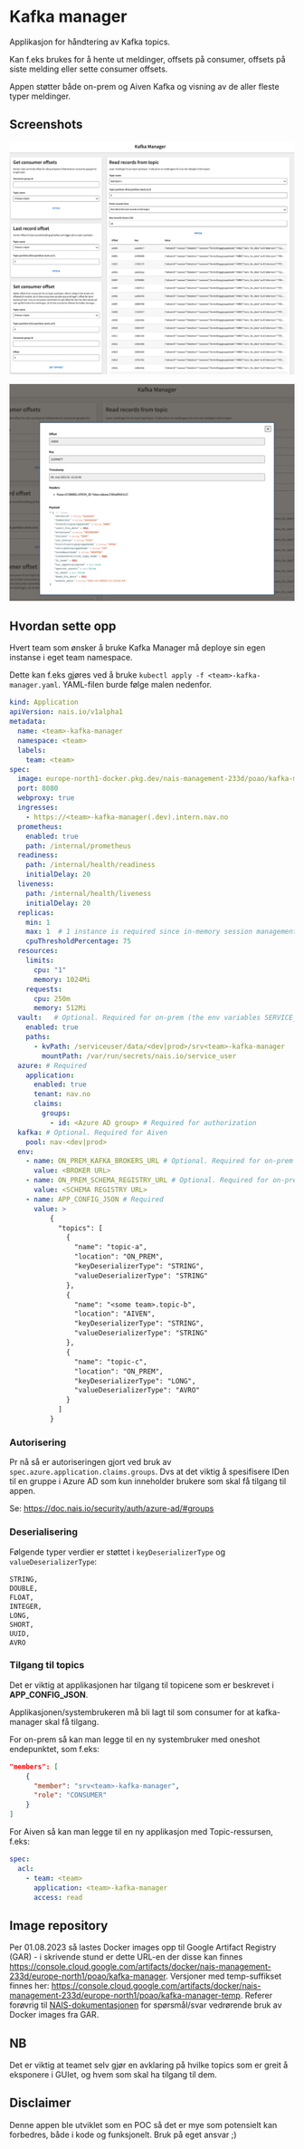 # Kafka manager

Applikasjon for håndtering av Kafka topics.

Kan f.eks brukes for å hente ut meldinger, offsets på consumer, offsets på siste melding eller sette consumer offsets.

Appen støtter både on-prem og Aiven Kafka og visning av de aller fleste typer meldinger.

## Screenshots

![Skjermbilde som viser en oversikt over Kafka Manager](.doc/screenshot-overview.png)

![Skjermbilde som viser en modal med mer informasjon om en Kafka record](.doc/screenshot-record-details.png)

## Hvordan sette opp

Hvert team som ønsker å bruke Kafka Manager må deploye sin egen instanse i eget team namespace.

Dette kan f.eks gjøres ved å bruke `kubectl apply -f <team>-kafka-manager.yaml`.
YAML-filen burde følge malen nedenfor.

```yaml
kind: Application
apiVersion: nais.io/v1alpha1
metadata:
  name: <team>-kafka-manager
  namespace: <team>
  labels:
    team: <team>
spec:
  image: europe-north1-docker.pkg.dev/nais-management-233d/poao/kafka-manager:<version> # See https://console.cloud.google.com/artifacts/docker/nais-management-233d/europe-north1/poao/kafka-manager
  port: 8080
  webproxy: true
  ingresses:
    - https://<team>-kafka-manager(.dev).intern.nav.no
  prometheus:
    enabled: true
    path: /internal/prometheus
  readiness:
    path: /internal/health/readiness
    initialDelay: 20
  liveness:
    path: /internal/health/liveness
    initialDelay: 20
  replicas:
    min: 1
    max: 1  # 1 instance is required since in-memory session management is used
    cpuThresholdPercentage: 75
  resources:
    limits:
      cpu: "1"
      memory: 1024Mi
    requests:
      cpu: 250m
      memory: 512Mi
  vault:   # Optional. Required for on-prem (the env variables SERVICE_USER_NAME, SERVICE_USER_PASSWORD can also be used)
    enabled: true
    paths:
      - kvPath: /serviceuser/data/<dev|prod>/srv<team>-kafka-manager
        mountPath: /var/run/secrets/nais.io/service_user
  azure: # Required
    application:
      enabled: true
      tenant: nav.no
      claims:
        groups:
          - id: <Azure AD group> # Required for authorization
  kafka: # Optional. Required for Aiven
    pool: nav-<dev|prod>
  env:
    - name: ON_PREM_KAFKA_BROKERS_URL # Optional. Required for on-prem
      value: <BROKER URL>
    - name: ON_PREM_SCHEMA_REGISTRY_URL # Optional. Required for on-prem topics that uses Avro
      value: <SCHEMA REGISTRY URL>
    - name: APP_CONFIG_JSON # Required
      value: >
          {
            "topics": [
              {
                "name": "topic-a",
                "location": "ON_PREM",
                "keyDeserializerType": "STRING",
                "valueDeserializerType": "STRING"
              },
              {
                "name": "<some team>.topic-b",
                "location": "AIVEN",
                "keyDeserializerType": "STRING",
                "valueDeserializerType": "STRING"
              },
              {
                "name": "topic-c",
                "location": "ON_PREM",
                "keyDeserializerType": "LONG",
                "valueDeserializerType": "AVRO"
              }
            ]
          }
```

### Autorisering
Pr nå så er autoriseringen gjort ved bruk av `spec.azure.application.claims.groups`.
Dvs at det viktig å spesifisere IDen til en gruppe i Azure AD som kun inneholder brukere som skal få tilgang til appen.

Se: https://doc.nais.io/security/auth/azure-ad/#groups

### Deserialisering

Følgende typer verdier er støttet i `keyDeserializerType` og `valueDeserializerType`:
```
STRING,
DOUBLE,
FLOAT,
INTEGER,
LONG,
SHORT,
UUID,
AVRO
```

### Tilgang til topics

Det er viktig at applikasjonen har tilgang til topicene som er beskrevet i **APP_CONFIG_JSON**.

Applikasjonen/systembrukeren må bli lagt til som consumer for at kafka-manager skal få tilgang.

For on-prem så kan man legge til en ny systembruker med oneshot endepunktet, som f.eks:
```json
"members": [
    {
      "member": "srv<team>-kafka-manager",
      "role": "CONSUMER"
    }
]
```

For Aiven så kan man legge til en ny applikasjon med Topic-ressursen, f.eks:
```yaml
spec:
  acl:
    - team: <team>
      application: <team>-kafka-manager
      access: read
```

## Image repository

Per 01.08.2023 så lastes Docker images opp til Google Artifact Registry (GAR) - i skrivende stund er dette URL-en der disse kan finnes https://console.cloud.google.com/artifacts/docker/nais-management-233d/europe-north1/poao/kafka-manager.
Versjoner med temp-suffikset finnes her: https://console.cloud.google.com/artifacts/docker/nais-management-233d/europe-north1/poao/kafka-manager-temp.
Referer forøvrig til [NAIS-dokumentasjonen](https://doc.nais.io/deployment/image-repository/) for spørsmål/svar vedrørende bruk av Docker images fra GAR.

## NB

Det er viktig at teamet selv gjør en avklaring på hvilke topics som er greit å eksponere i GUIet, og hvem som skal ha tilgang til dem.

## Disclaimer

Denne appen ble utviklet som en POC så det er mye som potensielt kan forbedres, både i kode og funksjonelt.
Bruk på eget ansvar ;)

